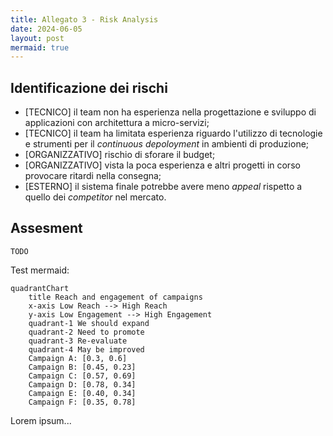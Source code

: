 ```yaml
---
title: Allegato 3 - Risk Analysis
date: 2024-06-05
layout: post
mermaid: true
---
```


## Identificazione dei rischi

- [TECNICO] il team non ha esperienza nella progettazione e sviluppo di applicazioni con architettura a micro-servizi;
- [TECNICO] il team ha limitata esperienza riguardo l'utilizzo di tecnologie e strumenti per il _continuous depoloyment_ in ambienti di produzione;
- [ORGANIZZATIVO] rischio di sforare il budget;
- [ORGANIZZATIVO] vista la poca esperienza e altri progetti in corso provocare ritardi nella consegna;
- [ESTERNO] il sistema finale potrebbe avere meno _appeal_ rispetto a quello dei _competitor_ nel mercato.

## Assesment



`TODO`

Test mermaid:

```mermaid
quadrantChart
    title Reach and engagement of campaigns
    x-axis Low Reach --> High Reach
    y-axis Low Engagement --> High Engagement
    quadrant-1 We should expand
    quadrant-2 Need to promote
    quadrant-3 Re-evaluate
    quadrant-4 May be improved
    Campaign A: [0.3, 0.6]
    Campaign B: [0.45, 0.23]
    Campaign C: [0.57, 0.69]
    Campaign D: [0.78, 0.34]
    Campaign E: [0.40, 0.34]
    Campaign F: [0.35, 0.78]
```

Lorem ipsum...
